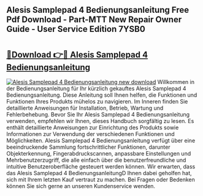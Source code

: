 ## Alesis Samplepad 4 Bedienungsanleitung Free Pdf Download - Part-MTT New Repair Owner Guide - User Service Edition 7YSB0

# <h2><a href="http://df1tyg.blite.top/?on=Alesis+Samplepad+4+Bedienungsanleitung">🔗Download 👉🔴 Alesis Samplepad 4 Bedienungsanleitung</a></h2>

[![Alesis Samplepad 4 Bedienungsanleitung new download](https://i.imgur.com/lujVjoI.png)](http://df1tyg.blite.top/?on=Alesis+Samplepad+4+Bedienungsanleitung)
Willkommen in der Bedienungsanleitung für Ihr kürzlich gekauftes Alesis Samplepad 4 Bedienungsanleitung. Diese Anleitung soll Ihnen helfen, die Funktionen und Funktionen Ihres Produkts mühelos zu navigieren. Im Inneren finden Sie detaillierte Anweisungen für Installation, Betrieb, Wartung und Fehlerbehebung. Bevor Sie Ihr Alesis Samplepad 4 Bedienungsanleitung verwenden, empfehlen wir Ihnen, dieses Handbuch sorgfältig zu lesen. Es enthält detaillierte Anweisungen zur Einrichtung des Produkts sowie Informationen zur Verwendung der verschiedenen Funktionen und Möglichkeiten. Alesis Samplepad 4 Bedienungsanleitung verfügt über eine beeindruckende Sammlung fortschrittlicher Funktionen, darunter Objekterkennung, Fingerabdruckscannen, anpassbare Einstellungen und Mehrbenutzerzugriff, die alle einfach über die benutzerfreundliche und intuitive Benutzeroberfläche gesteuert werden können. Wir erwarten, dass das Alesis Samplepad 4 BedienungsanleitungD Ihnen dabei geholfen hat, sich mit Ihrem letzten Kauf vertraut zu machen. Bei Fragen oder Bedenken können Sie sich gerne an unseren Kundenservice wenden.
